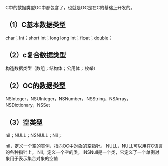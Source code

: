 C中的数据类型OC中都包含了，也就是OC是在C的基础上开发的。

## （1）C基本数据类型

char；Int；short Int；long long Int；float；double；

## （2）c复合数据类型

构造数据类型（数组；结构体；公用体；枚举）

## （2）OC的数据类型

NSInteger，NSUInteger，NSNumber，NSString，NSArray， NSDictionary，NSSet

## （3）空类型

nil；NULL；NSNULL；Nil；


nil，定义一个空的实例，指向OC中对象的空指针。
NULL，NULL可以用在C语言的各种指针上。
Nil，定义一个空的类。
NSNull是一个类，它定义了一个单例对象用于表示集合对象的空值